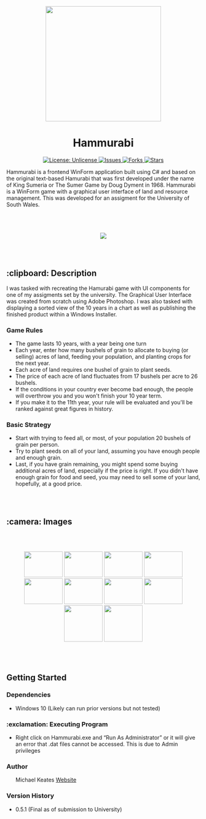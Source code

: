 <p align="center">
  <img src="https://www.michaelkeates.co.uk/_next/image?url=https%3A%2F%2Frepository-images.githubusercontent.com%2F512177047%2F0d150de4-ee11-4ebb-ae09-4f08cbe116b8&w=640&q=75" width="300px" height="300px"/>
</p>
<h1 align="center">Hammurabi</h1>
<p align="center">

<a href="http://unlicense.org/">
<img src="https://img.shields.io/badge/license-Unlicense-blue.svg" alt="License: Unlicense">
</a>

<a href="https://github.com/michaelkeates/Hammurabi/issues">
<img src="https://img.shields.io/github/issues/michaelkeates/Hammurabi.svg" alt="Issues">
</a>

<a href="https://github.com/michaelkeates/Hammurabi/fork">
<img src="https://img.shields.io/github/forks/michaelkeates/Hammurabi.svg" alt="Forks">
</a>

<a href="https://github.com/michaelkeates/Hammurabi">
<img src="https://img.shields.io/github/stars/michaelkeates/Hammurabi.svg" alt="Stars">
</a>

</p>
Hammurabi is a frontend WinForm application built using C# and based on the original text-based Hamurabi that was first developed under the name of King Sumeria or The Sumer Game by Doug Dyment in 1968. Hammurabi is a WinForm game with a graphical user interface of land and resource management. This was developed for an assigment for the University of South Wales.
<br></br>
<br></br>
<p align="center">
  <img src="https://blog.michaelkeates.co.uk/wp-content/uploads/2022/07/hamgame2.jpg" width"140px"/>
</p>
<br></br>
<h2 align="left">:clipboard: Description</h1>

I was tasked with recreating the Hamurabi game with UI components for one of my assigments set by the university. The Graphical User Interface was created from scratch using Adobe Photoshop. I was also tasked with displaying a sorted view of the 10 years in a chart as well as publishing the finished product within a Windows Installer.

<h3 align="left">Game Rules</h3>
<ul>
<li>The game lasts 10 years, with a year being one turn</li>
<li>Each year, enter how many bushels of grain to allocate to buying (or selling) acres of land, feeding your population, and planting crops for the next year.</li>
<li>Each acre of land requires one bushel of grain to plant seeds.</li>
<li>The price of each acre of land fluctuates from 17 bushels per acre to 26 bushels.</li>
<li>If the conditions in your country ever become bad enough, the people will overthrow you and you won't finish your 10 year term.</li>
<li>If you make it to the 11th year, your rule will be evaluated and you'll be ranked against great figures in history.</li>
</ul>

<h3 align="left">Basic Strategy</h3>
<ul>
<li>Start with trying to feed all, or most, of your population 20 bushels of grain per person.</li>
<li>Try to plant seeds on all of your land, assuming you have enough people and enough grain.</li>
<li>Last, if you have grain remaining, you might spend some buying additional acres of land, especially if the price is right. If you didn't have enough grain for food and seed, you may need to sell some of your land, hopefully, at a good price.</li>
</ul>
<br></br>
<h2 align="left">:camera: Images</h1>
<br></br>
<p align="center">
  <img src="https://blog.michaelkeates.co.uk/wp-content/uploads/2023/01/ham_spash.jpg" width="100px" height="67px"/>
  <img src="https://blog.michaelkeates.co.uk/wp-content/uploads/2023/01/ham_mainmenu.jpg" width="100px" height="67px"/>
  <img src="https://blog.michaelkeates.co.uk/wp-content/uploads/2023/01/ham_maingame.jpg" width="100px" height="67px"/>
  <img src="https://blog.michaelkeates.co.uk/wp-content/uploads/2023/01/hamgame6.jpg" width="100px" height="67px"/>
  <img src="https://blog.michaelkeates.co.uk/wp-content/uploads/2023/01/hamgame7.jpg" width="100px" height="67px"/>
  <img src="https://blog.michaelkeates.co.uk/wp-content/uploads/2023/01/hamgame11.jpg" width="100px" height="67px"/>
  <img src="https://blog.michaelkeates.co.uk/wp-content/uploads/2023/01/hamgame5.jpg" width="100px" height="67px"/>
  <img src="https://blog.michaelkeates.co.uk/wp-content/uploads/2023/01/hamgame8.jpg" width="100px" height="67px"/>
  <img src="https://blog.michaelkeates.co.uk/wp-content/uploads/2023/01/hamgame8.jpg" width="100px" height="95px"/>
  <img src="https://blog.michaelkeates.co.uk/wp-content/uploads/2023/01/hamgame10.jpg" width="100px" height="95px"/>
</p>
<br></br>
<h2 align="left">Getting Started</h1>

<h3 align="left">Dependencies</h3>
<ul>
<li>Windows 10 (Likely can run prior versions but not tested)</li>
</ul>

<h3 align="left">:exclamation: Executing Program</h3>
<ul>
<li>Right click on Hammurabi.exe and “Run As Administrator” or it will give an error that .dat files cannot be accessed. This is due to Admin privileges</li>
</ul>

<h3 align="left">Author</h3>
<ul>
Michael Keates <a href="https://www.michaelkeates.co.uk">Website</a>
</ul>

<h3 align="left">Version History</h3>
<ul>
<li>0.5.1 (Final as of submission to University)</li>
</ul>

